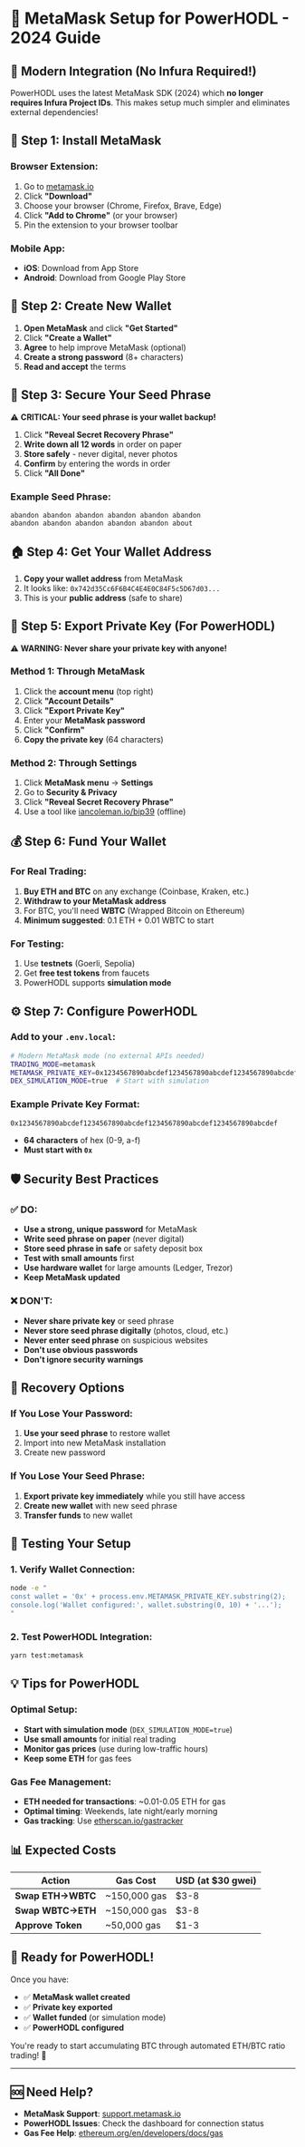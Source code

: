 # 🦊 **MetaMask Setup for PowerHODL - 2024 Guide**

## 🚀 **Modern Integration (No Infura Required!)**

PowerHODL uses the latest MetaMask SDK (2024) which **no longer requires Infura Project IDs**. This makes setup much simpler and eliminates external dependencies!

## 📱 **Step 1: Install MetaMask**

### **Browser Extension:**
1. Go to [metamask.io](https://metamask.io)
2. Click **"Download"**
3. Choose your browser (Chrome, Firefox, Brave, Edge)
4. Click **"Add to Chrome"** (or your browser)
5. Pin the extension to your browser toolbar

### **Mobile App:**
- **iOS**: Download from App Store
- **Android**: Download from Google Play Store

## 🔐 **Step 2: Create New Wallet**

1. **Open MetaMask** and click **"Get Started"**
2. Click **"Create a Wallet"**
3. **Agree** to help improve MetaMask (optional)
4. **Create a strong password** (8+ characters)
5. **Read and accept** the terms

## 🔑 **Step 3: Secure Your Seed Phrase**

⚠️ **CRITICAL: Your seed phrase is your wallet backup!**

1. Click **"Reveal Secret Recovery Phrase"**
2. **Write down all 12 words** in order on paper
3. **Store safely** - never digital, never photos
4. **Confirm** by entering the words in order
5. Click **"All Done"**

### **Example Seed Phrase:**
```
abandon abandon abandon abandon abandon abandon
abandon abandon abandon abandon abandon about
```

## 🏠 **Step 4: Get Your Wallet Address**

1. **Copy your wallet address** from MetaMask
2. It looks like: `0x742d35Cc6F6B4C4E4E0C84F5c5D67d03...`
3. This is your **public address** (safe to share)

## 🔑 **Step 5: Export Private Key (For PowerHODL)**

⚠️ **WARNING: Never share your private key with anyone!**

### **Method 1: Through MetaMask**
1. Click the **account menu** (top right)
2. Click **"Account Details"**
3. Click **"Export Private Key"**
4. Enter your **MetaMask password**
5. Click **"Confirm"**
6. **Copy the private key** (64 characters)

### **Method 2: Through Settings**
1. Click **MetaMask menu** → **Settings**
2. Go to **Security & Privacy**
3. Click **"Reveal Secret Recovery Phrase"**
4. Use a tool like [iancoleman.io/bip39](https://iancoleman.io/bip39/) (offline)

## 💰 **Step 6: Fund Your Wallet**

### **For Real Trading:**
1. **Buy ETH and BTC** on any exchange (Coinbase, Kraken, etc.)
2. **Withdraw to your MetaMask address**
3. For BTC, you'll need **WBTC** (Wrapped Bitcoin on Ethereum)
4. **Minimum suggested**: 0.1 ETH + 0.01 WBTC to start

### **For Testing:**
1. Use **testnets** (Goerli, Sepolia)
2. Get **free test tokens** from faucets
3. PowerHODL supports **simulation mode**

## ⚙️ **Step 7: Configure PowerHODL**

### **Add to your `.env.local`:**
```bash
# Modern MetaMask mode (no external APIs needed)
TRADING_MODE=metamask
METAMASK_PRIVATE_KEY=0x1234567890abcdef1234567890abcdef1234567890abcdef1234567890abcdef
DEX_SIMULATION_MODE=true  # Start with simulation
```

### **Example Private Key Format:**
```
0x1234567890abcdef1234567890abcdef1234567890abcdef1234567890abcdef
```
- **64 characters** of hex (0-9, a-f)
- **Must start with `0x`**

## 🛡️ **Security Best Practices**

### **✅ DO:**
- **Use a strong, unique password** for MetaMask
- **Write seed phrase on paper** (never digital)
- **Store seed phrase in safe** or safety deposit box
- **Test with small amounts** first
- **Use hardware wallet** for large amounts (Ledger, Trezor)
- **Keep MetaMask updated**

### **❌ DON'T:**
- **Never share private key** or seed phrase
- **Never store seed phrase digitally** (photos, cloud, etc.)
- **Never enter seed phrase** on suspicious websites
- **Don't use obvious passwords**
- **Don't ignore security warnings**

## 🚨 **Recovery Options**

### **If You Lose Your Password:**
1. **Use your seed phrase** to restore wallet
2. Import into new MetaMask installation
3. Create new password

### **If You Lose Your Seed Phrase:**
1. **Export private key immediately** while you still have access
2. **Create new wallet** with new seed phrase
3. **Transfer funds** to new wallet

## 🧪 **Testing Your Setup**

### **1. Verify Wallet Connection:**
```bash
node -e "
const wallet = '0x' + process.env.METAMASK_PRIVATE_KEY.substring(2);
console.log('Wallet configured:', wallet.substring(0, 10) + '...');
"
```

### **2. Test PowerHODL Integration:**
```bash
yarn test:metamask
```

## 💡 **Tips for PowerHODL**

### **Optimal Setup:**
- **Start with simulation mode** (`DEX_SIMULATION_MODE=true`)
- **Use small amounts** for initial real trading
- **Monitor gas prices** (use during low-traffic hours)
- **Keep some ETH** for gas fees

### **Gas Fee Management:**
- **ETH needed for transactions**: ~0.01-0.05 ETH for gas
- **Optimal timing**: Weekends, late night/early morning
- **Gas tracking**: Use [etherscan.io/gastracker](https://etherscan.io/gastracker)

## 📊 **Expected Costs**

| Action | Gas Cost | USD (at $30 gwei) |
|--------|----------|-------------------|
| **Swap ETH→WBTC** | ~150,000 gas | $3-8 |
| **Swap WBTC→ETH** | ~150,000 gas | $3-8 |
| **Approve Token** | ~50,000 gas | $1-3 |

## 🎯 **Ready for PowerHODL!**

Once you have:
- ✅ **MetaMask wallet created**
- ✅ **Private key exported**
- ✅ **Wallet funded** (or simulation mode)
- ✅ **PowerHODL configured**

You're ready to start accumulating BTC through automated ETH/BTC ratio trading! 🚀

---

## 🆘 **Need Help?**

- **MetaMask Support**: [support.metamask.io](https://support.metamask.io)
- **PowerHODL Issues**: Check the dashboard for connection status
- **Gas Fee Help**: [ethereum.org/en/developers/docs/gas](https://ethereum.org/en/developers/docs/gas)
